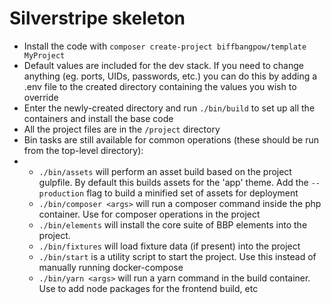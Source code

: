# Silverstripe skeleton

- Install the code with `composer create-project biffbangpow/template MyProject`
- Default values are included for the dev stack.  If you need to change anything (eg. ports, UIDs, passwords, etc.) you can do this by adding a .env file to the created directory containing the values you wish to override
- Enter the newly-created directory and run `./bin/build` to set up all the containers and install the base code
- All the project files are in the `/project` directory
- Bin tasks are still available for common operations (these should be run from the top-level directory):
- - `./bin/assets` will perform an asset build based on the project gulpfile.  By default this builds assets for the 'app' theme.  Add the `--production` flag to build a minified set of assets for deployment
  - `./bin/composer <args>` will run a composer command inside the php container.  Use for composer operations in the project
  - `./bin/elements` will install the core suite of BBP elements into the project.
  - `./bin/fixtures` will load fixture data (if present) into the project
  - `./bin/start` is a utility script to start the project.  Use this instead of manually running docker-compose
  - `./bin/yarn <args>` will run a yarn command in the build container.  Use to add node packages for the frontend build, etc 